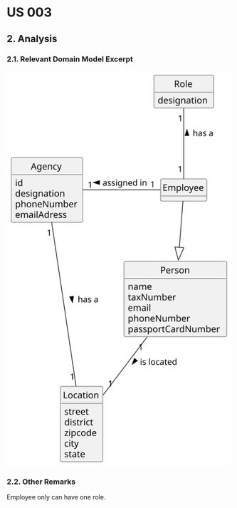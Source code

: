 # US 003  

## 2. Analysis

### 2.1. Relevant Domain Model Excerpt 

![Domain Model](svg/us003-domain-model.svg)

### 2.2. Other Remarks

Employee only can have one role.